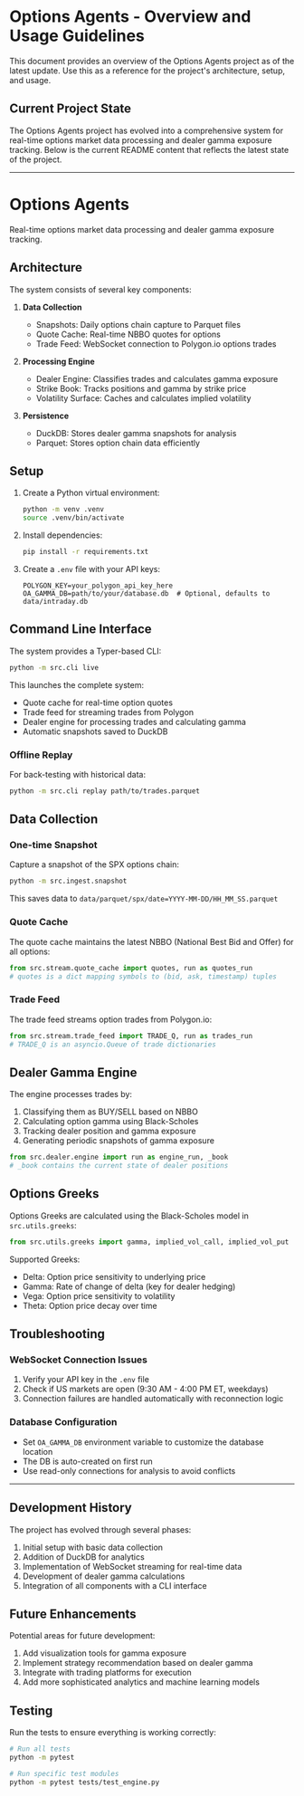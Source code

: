 # Options Agents - Overview and Usage Guidelines

This document provides an overview of the Options Agents project as of the latest update. Use this as a reference for the project's architecture, setup, and usage.

## Current Project State

The Options Agents project has evolved into a comprehensive system for real-time options market data processing and dealer gamma exposure tracking. Below is the current README content that reflects the latest state of the project.

---

# Options Agents

Real-time options market data processing and dealer gamma exposure tracking.

## Architecture

The system consists of several key components:

1. **Data Collection**
   - Snapshots: Daily options chain capture to Parquet files
   - Quote Cache: Real-time NBBO quotes for options
   - Trade Feed: WebSocket connection to Polygon.io options trades

2. **Processing Engine**
   - Dealer Engine: Classifies trades and calculates gamma exposure
   - Strike Book: Tracks positions and gamma by strike price
   - Volatility Surface: Caches and calculates implied volatility

3. **Persistence**
   - DuckDB: Stores dealer gamma snapshots for analysis
   - Parquet: Stores option chain data efficiently

## Setup

1. Create a Python virtual environment:
   ```bash
   python -m venv .venv
   source .venv/bin/activate
   ```

2. Install dependencies:
   ```bash
   pip install -r requirements.txt
   ```

3. Create a `.env` file with your API keys:
   ```
   POLYGON_KEY=your_polygon_api_key_here
   OA_GAMMA_DB=path/to/your/database.db  # Optional, defaults to data/intraday.db
   ```

## Command Line Interface

The system provides a Typer-based CLI:

```bash
python -m src.cli live
```

This launches the complete system:
- Quote cache for real-time option quotes
- Trade feed for streaming trades from Polygon
- Dealer engine for processing trades and calculating gamma
- Automatic snapshots saved to DuckDB

### Offline Replay

For back-testing with historical data:

```bash
python -m src.cli replay path/to/trades.parquet
```

## Data Collection

### One-time Snapshot

Capture a snapshot of the SPX options chain:

```bash
python -m src.ingest.snapshot
```

This saves data to `data/parquet/spx/date=YYYY-MM-DD/HH_MM_SS.parquet`

### Quote Cache

The quote cache maintains the latest NBBO (National Best Bid and Offer) for all options:

```python
from src.stream.quote_cache import quotes, run as quotes_run
# quotes is a dict mapping symbols to (bid, ask, timestamp) tuples
```

### Trade Feed

The trade feed streams option trades from Polygon.io:

```python
from src.stream.trade_feed import TRADE_Q, run as trades_run
# TRADE_Q is an asyncio.Queue of trade dictionaries
```

## Dealer Gamma Engine

The engine processes trades by:
1. Classifying them as BUY/SELL based on NBBO
2. Calculating option gamma using Black-Scholes
3. Tracking dealer position and gamma exposure
4. Generating periodic snapshots of gamma exposure

```python
from src.dealer.engine import run as engine_run, _book
# _book contains the current state of dealer positions
```

## Options Greeks

Options Greeks are calculated using the Black-Scholes model in `src.utils.greeks`:

```python
from src.utils.greeks import gamma, implied_vol_call, implied_vol_put
```

Supported Greeks:
- Delta: Option price sensitivity to underlying price
- Gamma: Rate of change of delta (key for dealer hedging)
- Vega: Option price sensitivity to volatility
- Theta: Option price decay over time

## Troubleshooting

### WebSocket Connection Issues

1. Verify your API key in the `.env` file
2. Check if US markets are open (9:30 AM - 4:00 PM ET, weekdays)
3. Connection failures are handled automatically with reconnection logic

### Database Configuration

- Set `OA_GAMMA_DB` environment variable to customize the database location
- The DB is auto-created on first run
- Use read-only connections for analysis to avoid conflicts

---

## Development History

The project has evolved through several phases:
1. Initial setup with basic data collection
2. Addition of DuckDB for analytics
3. Implementation of WebSocket streaming for real-time data
4. Development of dealer gamma calculations
5. Integration of all components with a CLI interface

## Future Enhancements

Potential areas for future development:
1. Add visualization tools for gamma exposure
2. Implement strategy recommendation based on dealer gamma
3. Integrate with trading platforms for execution
4. Add more sophisticated analytics and machine learning models

## Testing

Run the tests to ensure everything is working correctly:

```bash
# Run all tests
python -m pytest

# Run specific test modules
python -m pytest tests/test_engine.py
```